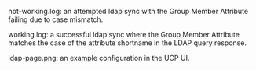 not-working.log: an attempted ldap sync with the Group Member Attribute failing due to case mismatch.

working.log: a successful ldap sync where the Group Member Attribute matches the case of the attribute shortname in the LDAP query response.

ldap-page.png: an example configuration in the UCP UI.

